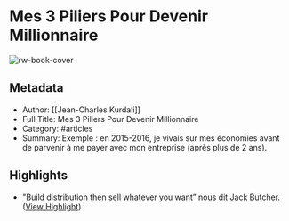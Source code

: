 # Mes 3 Piliers Pour Devenir Millionnaire

![rw-book-cover](https://readwise-assets.s3.amazonaws.com/static/images/article3.5c705a01b476.png)

## Metadata
- Author: [[Jean-Charles Kurdali]]
- Full Title: Mes 3 Piliers Pour Devenir Millionnaire
- Category: #articles
- Summary: Exemple : en 2015-2016, je vivais sur mes économies avant de parvenir à me payer avec mon entreprise (après plus de 2 ans).

## Highlights
- "Build distribution then sell whatever you want” nous dit Jack Butcher. ([View Highlight](https://read.readwise.io/read/01hf8w3we8car1pc7020zrbvnq))
